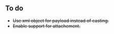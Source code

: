## To do

* ~~Use xml object for payload instead of casting.~~
* ~~Enable support for attachement.~~